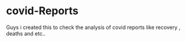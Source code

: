 # covid-Reports
Guys i created this to check the analysis of covid reports like recovery , deaths and etc..
